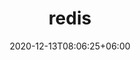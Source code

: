 ---
title: "redis"
date: 2020-12-13T08:06:25+06:00
description: redis
menu:
  sidebar:
    name: redis
    identifier: redis
    weight: 20
---
